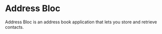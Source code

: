 # Address Bloc

Address Bloc is an address book application that lets you store and retrieve contacts.

